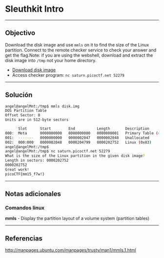 # Sleuthkit Intro

---
## Objectivo
Download the disk image and use `mmls` on it to find the size of the Linux partition. Connect to the remote checker service to check your answer and get the flag.Note: if you are using the webshell, download and extract the disk image into `/tmp` not your home directory.

-   [Download disk image](https://artifacts.picoctf.net/c/114/disk.img.gz)
-   Access checker program: `nc saturn.picoctf.net 52279`

---
## Solución

``` sh
angel@angelMnt:/tmp$ mmls disk.img 
DOS Partition Table
Offset Sector: 0
Units are in 512-byte sectors

      Slot      Start        End          Length       Description
000:  Meta      0000000000   0000000000   0000000001   Primary Table (#0)
001:  -------   0000000000   0000002047   0000002048   Unallocated
002:  000:000   0000002048   0000204799   0000202752   Linux (0x83)
angel@angelMnt:/tmp$ 
angel@angelMnt:/tmp$ nc saturn.picoctf.net 52279
What is the size of the Linux partition in the given disk image?
Length in sectors: 0000202752 
0000202752 
Great work!
picoCTF{mm15_f7w!}


```


---
## Notas adicionales

### Comandos linux
  **mmls** - Display the partition layout of a volume system  (partition tables)

---
## Referencias

http://manpages.ubuntu.com/manpages/trusty/man1/mmls.1.html
